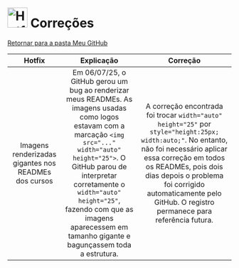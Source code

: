 <!-- # Correções -->
# <img src="https://raw.githubusercontent.com/Tarikul-Islam-Anik/Animated-Fluent-Emojis/master/Emojis/Objects/Hammer%20and%20Wrench.png" alt="Hotfixes" width="45px"> Correções
[Retornar para a pasta Meu GitHub](../)

| **Hotfix** | **Explicação** | **Correção** |
|:-------:|:--------------:|:------------:|
| Imagens renderizadas gigantes nos READMEs dos cursos | Em 06/07/25, o GitHub gerou um bug ao renderizar meus READMEs. As imagens usadas como logos estavam com a marcação `<img src="..." width="auto" height="25">`. O GitHub parou de interpretar corretamente o `width="auto" height="25"`, fazendo com que as imagens aparecessem em tamanho gigante e bagunçassem toda a estrutura. | A correção encontrada foi trocar `width="auto" height="25"` por `style="height:25px; width:auto;"`. No entanto, não foi necessário aplicar essa correção em todos os READMEs, pois dois dias depois o problema foi corrigido automaticamente pelo GitHub. O registro permanece para referência futura. |

